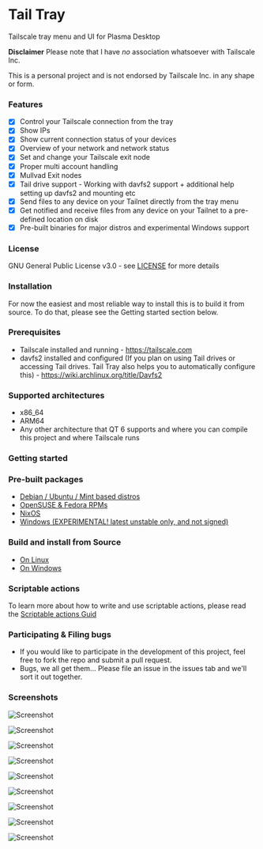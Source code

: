 # Tail Tray
Tailscale tray menu and UI for Plasma Desktop

**Disclaimer** Please note that I have _no_ association whatsoever with Tailscale Inc. 

This is a personal project and is not endorsed by Tailscale Inc. in any shape or form.

### Features
- [X] Control your Tailscale connection from the tray
- [X] Show IPs
- [X] Show current connection status of your devices
- [X] Overview of your network and network status
- [X] Set and change your Tailscale exit node
- [X] Proper multi account handling 
- [X] Mullvad Exit nodes
- [X] Tail drive support - Working with davfs2 support + additional help setting up davfs2 and mounting etc
- [X] Send files to any device on your Tailnet directly from the tray menu
- [X] Get notified and receive files from any device on your Tailnet to a pre-defined location on disk
- [X] Pre-built binaries for major distros and experimental Windows support

### License
GNU General Public License v3.0 - see [LICENSE](LICENSE) for more details

### Installation
For now the easiest and most reliable way to install this is to build it from source.
To do that, please see the Getting started section below.

### Prerequisites
* Tailscale installed and running - https://tailscale.com 
* davfs2 installed and configured (If you plan on using Tail drives or accessing Tail drives. Tail Tray also helps you to automatically configure this) - https://wiki.archlinux.org/title/Davfs2


### Supported architectures
* x86_64
* ARM64
* Any other architecture that QT 6 supports and where you can compile this project and where Tailscale runs

### Getting started

### Pre-built packages
 * [Debian / Ubuntu / Mint based distros](https://github.com/SneWs/tail-tray/releases)
 * [OpenSUSE & Fedora RPMs](https://software.opensuse.org/download.html?project=home%3Aayankov&package=tail-tray)
 * [NixOS](/docs/nix-os.md)
 * [Windows (EXPERIMENTAL! latest unstable only, and not signed)](https://github.com/SneWs/tail-tray/releases/download/latest/Tail-Tray-Windows.zip)

### Build and install from Source
 * [On Linux](/docs/build-from-src.md)
 * [On Windows](/docs/build-from-src-windows.md)

### Scriptable actions
To learn more about how to write and use scriptable actions, please read the [Scriptable actions Guid](docs/scriptable-actions.md)

### Participating & Filing bugs
* If you would like to participate in the development of this project, feel free to fork the repo and submit a pull request.
* Bugs, we all get them... Please file an issue in the issues tab and we'll sort it out together.

### Screenshots
![Screenshot](screenshots/launcher.png)

![Screenshot](screenshots/connected-tray.png)

![Screenshot](screenshots/disconnected-tray.png)

![Screenshot](screenshots/settings-ui.png)

![Screenshot](screenshots/network-status.png)

![Screenshot](screenshots/file-sharing.png)

![Screenshot](screenshots/tail-drives01.png)

![Screenshot](screenshots/tail-drives02.png)

![Screenshot](screenshots/tail-drives03.png)
